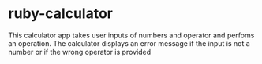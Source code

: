 # ruby-calculator
This calculator app takes user inputs of numbers and operator and perfoms an operation. The calculator displays an error message if the input is not a number or if the wrong operator is provided
